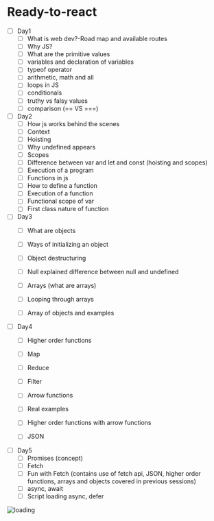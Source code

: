 # Ready-to-react

- [ ] Day1
  - [ ] What is web dev?-Road map and available routes
  - [ ] Why JS?
  - [ ] What are the primitive values
  - [ ] variables and declaration of variables
  - [ ] typeof operator
  - [ ] arithmetic, math and all
  - [ ] loops in JS
  - [ ] conditionals
  - [ ] truthy vs falsy values
  - [ ] comparison (== VS ===)

- [ ] Day2
  - [ ] How js works behind the scenes
  - [ ] Context
  - [ ] Hoisting
  - [ ] Why undefined appears
  - [ ] Scopes
  - [ ] Difference between var and let and const (hoisting and scopes)
  - [ ] Execution of a program
  - [ ] Functions in js
  - [ ] How to define a function
  - [ ] Execution of a function
  - [ ] Functional scope of var
  - [ ] First class nature of function

- [ ] Day3
  - [ ] What are objects
  - [ ] Ways of initializing an object
  - [ ] Object destructuring
  - [ ] Null explained difference between null and undefined
  - [ ] Arrays (what are arrays)
  - [ ] Looping through arrays
  - [ ] Array of objects and examples


- [ ] Day4
  - [ ] Higher order functions
  - [ ] Map
  - [ ] Reduce
  - [ ] Filter
  - [ ] Arrow functions
  - [ ] Real examples
  - [ ] Higher order functions with arrow functions
  - [ ] JSON


- [ ] Day5
  - [ ] Promises (concept)
  - [ ] Fetch
  - [ ] Fun with Fetch (contains use of fetch api, JSON, higher order functions, arrays and objects covered in previous sessions)
  - [ ] async, await
  - [ ] Script loading async, defer 

<img alt="loading" src="https://c.tenor.com/gfmfwqdidD0AAAAC/loading-buffering.gif"></img> 
